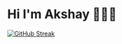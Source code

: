 # Hi I'm  Akshay 👋👋👋

[![GitHub Streak](https://streak-stats.demolab.com?user=AkshayPak&theme=dark&hide_border=true&border_radius=5)](https://git.io/streak-stats)

